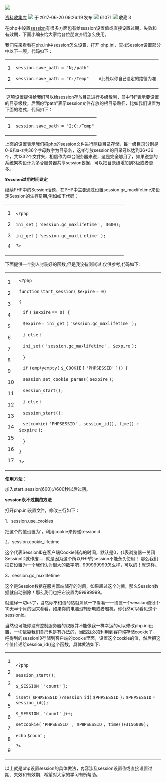 ![](https://csdnimg.cn/release/blogv2/dist/pc/img/reprint.png)

[资料收集库](https://blog.csdn.net/u010433704) ![](https://csdnimg.cn/release/blogv2/dist/pc/img/newCurrentTime2.png) 于 2017-06-20 09:26:19 发布 ![](https://csdnimg.cn/release/blogv2/dist/pc/img/articleReadEyes2.png) 61071 ![](https://csdnimg.cn/release/blogv2/dist/pc/img/tobarCollect2.png) 收藏 3

在php中设置[session](https://so.csdn.net/so/search?q=session&spm=1001.2101.3001.7020)有很多方面包有给session设置值或直接设置过期、失效和有效期，下面小编来给大家给各位朋友介绍怎么使用。

我们先来看看在php.ini中session怎么设置，打开 php.ini，查找Session设置部分中以下一项，代码如下：

<table><tbody><tr><td><p>1</p><p>2</p></td><td><div><p><code>session.save_path = </code><code>"N;/path"</code></p><p><code>session.save_path = </code><code>"C:/Temp"</code> <code>　　#此处以你自己设定的路径为准</code></p></div></td></tr></tbody></table>

 这项设置提供给我们可以给session存放目录进行多级散列，其中“N”表示要设置的目录级数，后面的“/path”表示session文件存放的根目录路径，比如我们设置为下面的格式，代码如下：

<table><tbody><tr><td><p>1</p></td><td><div><p><code>session.save_path = </code><code>"2;C:/Temp"</code></p></div></td></tr></tbody></table>

上面的设置表示我们把php的session文件进行两级目录存储，每一级目录分别是0-9和a-z共36个字母数字为目录名，这样存放session的目录可以达到36\*36个，共1332个文件夹，相信作为单台服务器来说，这是完全够用了，如果说您的系统架构设计为多台服务器共享session数据，可以把目录级增加到3级或者更多。

**Session过期时间设定**

继续PHP中的Session话题，在PHP中主要通过设置session.gc\_maxlifetime来设定Session的生存周期,例如如下代码：

<table><tbody><tr><td><p>1</p><p>2</p><p>3</p><p>4</p></td><td><div><p><code>&lt;?php</code></p><p><code>ini_set</code> <code>(</code> <code>'session.gc_maxlifetime'</code> <code>, 3600);</code></p><p><code>ini_get</code> <code>(</code> <code>'session.gc_maxlifetime'</code> <code>);</code></p><p><code>?&gt;</code></p></div></td></tr></tbody></table>

下面提供一个别人封装好的函数,但是我没有测试过,仅供参考,代码如下:

<table><tbody><tr><td><p>1</p><p>2</p><p>3</p><p>4</p><p>5</p><p>6</p><p>7</p><p>8</p><p>9</p><p>10</p><p>11</p><p>12</p><p>13</p><p>14</p><p>15</p><p>16</p><p>17</p></td><td><div><p><code>&lt;?php</code></p><p><code>function</code> <code>start_session(</code> <code>$expire</code> <code>= 0)</code></p><p><code>{</code></p><p><code>&nbsp;</code> <code>if</code> <code>(</code> <code>$expire</code> <code>== 0) {</code></p><p><code>&nbsp;</code> <code>$expire</code> <code>= </code><code>ini_get</code> <code>(</code> <code>'session.gc_maxlifetime'</code> <code>);</code></p><p><code>&nbsp;</code> <code>} </code><code>else</code> <code>{</code></p><p><code>&nbsp;</code> <code>ini_set</code> <code>(</code> <code>'session.gc_maxlifetime'</code> <code>, </code><code>$expire</code> <code>);</code></p><p><code>&nbsp;</code> <code>}</code></p><p><code>&nbsp;</code> <code>if</code> <code>(emptyempty(</code> <code>$_COOKIE</code> <code>[</code> <code>'PHPSESSID'</code> <code>])) {</code></p><p><code>&nbsp;</code> <code>session_set_cookie_params(</code> <code>$expire</code> <code>);</code></p><p><code>&nbsp;</code> <code>session_start();</code></p><p><code>&nbsp;</code> <code>} </code><code>else</code> <code>{</code></p><p><code>&nbsp;</code> <code>session_start();</code></p><p><code>&nbsp;</code> <code>setcookie(</code> <code>'PHPSESSID'</code> <code>, session_id(), time() + </code><code>$expire</code> <code>);</code></p><p><code>&nbsp;</code> <code>}</code></p><p><code>}</code></p><p><code>?&gt;</code></p></div></td></tr></tbody></table>

**使用方法：**

加入start\_session(600);//600秒以后过期。

**session永不过期的方法**

打开php.ini设置文件，修改三行如下：

1、session.use\_cookies

把这个的值设置为1，利用cookie来传递sessionid

2、session.cookie\_lifetime

这个代表SessionID在客户端Cookie储存的时间，默认是0，代表浏览器一关闭SessionID就作废……就是因为这个所以PHP的session不能永久使用！ 那么我们把它设置为一个我们认为很大的数字吧，999999999怎么样，可以的！就这样。

3、session.gc\_maxlifetime

这个是Session数据在服务器端储存的时间，如果超过这个时间，那么Session数据就自动删除！那么我们也把它设置为99999999。

就这样一切ok了，当然你不相信的话就测试一下看看——设置一个session值过个10天半个月的回来看看，如果你的电脑没有断电或者宕机，你仍然可以看见这个sessionid。

当然也可能你没有控制服务器的权限并不能像我一样幸运的可以修改php.ini设置，一切依靠我们自己也是有办法的，当然就必须利用到客户端存储cookie了，吧得到的sessionID存储到客户端的cookie里面，设置这个cookie的值，然后把这个值传递给session\_id()这个函数，具体做法如下:

<table><tbody><tr><td><p>1</p><p>2</p><p>3</p><p>4</p><p>5</p><p>6</p><p>7</p><p>8</p><p>9</p></td><td><div><p><code>&lt;?php</code></p><p><code>session_start();</code></p><p><code>$_SESSION</code> <code>[</code> <code>'count'</code> <code>];</code></p><p><code>isset(</code> <code>$PHPSESSID</code> <code>)?session_id(</code> <code>$PHPSESSID</code> <code>):</code> <code>$PHPSESSID</code> <code>= session_id();</code></p><p><code>$_SESSION</code> <code>[</code> <code>'count'</code> <code>]++;</code></p><p><code>setcookie(</code> <code>'PHPSESSID'</code> <code>, </code><code>$PHPSESSID</code> <code>, time()+3156000);</code></p><p><code>echo</code> <code>$count</code> <code>;</code></p><p><code>?&gt;</code></p></div></td></tr></tbody></table>

以上就是php设置session的具体做法，内容涉及session设置值或直接设置过期、失效和有效期，希望对大家的学习有所帮助。